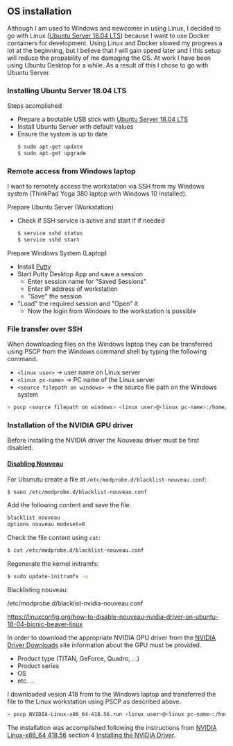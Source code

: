 ## OS installation
Although I am used to Windows and newcomer in using Linux, I decided to go with Linux ([Ubuntu Server 18.04 LTS](http://releases.ubuntu.com/18.04/)) because I want to use Docker containers for development. Using Linux and Docker slowed my progress a lot at the beginning, but I believe that I will gain speed later and I this setup will reduce the propability of me damaging the OS. At work I have been using Ubuntu Desktop for a while. As a result of this I chose to go with Ubuntu Server.

### Installing Ubuntu Server 18.04 LTS
Steps acomplished
* Prepare a bootable USB stick with [Ubuntu Server 18.04 LTS](http://releases.ubuntu.com/18.04/)
* Install Ubuntu Server with default values
* Ensure the system is up to date
  ```bash
  $ sudo apt-get update
  $ sudo apt-get upgrade
  ```
### Remote access from Windows laptop
I want to remotely access the workstation via SSH from my Windows system (ThinkPad Yoga 380 laptop with Windows 10 installed). 

Prepare Ubuntu Server (Workstation)
* Check if SSH service is active and start if if needed
  ```bash
  $ service sshd status
  $ service sshd start
  ```
Prepare Windows System (Laptop)
* Install [Putty](https://www.putty.org/)
* Start Putty Desktop App and save a session
  * Enter session name for "Saved Sessions"
  * Enter IP address of workstation
  * "Save" the session
* "Load" the required session and "Open" it
  * Now the login from Windows to the workstation is possible

### File transfer over SSH
When downloading files on the Windows laptop they can be transferred using PSCP from the Windows command shell by typing the following command.
* `<linux user>` &rarr; user name on Linux server
* `<linux pc-name>` &rarr; PC name of the Linux server
* `<source filepath on windows>` &rarr; the source file path on the Windows system
```bash
> pscp <source filepath on windows> <linux user>@<linux pc-name>:/home/<linux user>
```

### Installation of the NVIDIA GPU driver
Before installing the NVIDIA driver the Nouveau driver must be first disabled. 

#### [Disabling Nouveau](https://docs.nvidia.com/cuda/cuda-installation-guide-linux/index.html#runfile-nouveau-ubuntu)
For Ubunutu create a file at `/etc/modprobe.d/blacklist-nouveau.conf`:
```bash
$ nano /etc/modprobe.d/blacklist-nouveau.conf
```
Add the following content and save the file.
```bash
blacklist nouveau
options nouveau modeset=0
```
Check the file content using `cat`:
```bash
$ cat /etc/modprobe.d/blacklist-nouveau.conf
```
Regenerate the kernel initramfs:
```bash
$ sudo update-initramfs -u
```



Blacklisting nouveau: 

/etc/modprobe.d/blacklist-nvidia-nouveau.conf

https://linuxconfig.org/how-to-disable-nouveau-nvidia-driver-on-ubuntu-18-04-bionic-beaver-linux

In order to download the appropriate NVIDIA GPU driver from the [NVIDIA Driver Downloads](https://www.nvidia.com/Download/index.aspx?lang=en-us) site information about the GPU must be provided.
* Product type (TITAN, GeForce, Quadro, ...)
* Product series
* OS
* etc. ...

I downloaded vesion 418 from to the Windows laptop and transferred the file to the Linux workstation using PSCP as described above.
```bash
> pscp NVIDIA-Linux-x86_64-418.56.run <linux user>@<linux pc-name>:/home/<linux user>
```

The installation was accomplished following the instructions from [NVIDIA Linux-x86_64 418.56](http://us.download.nvidia.com/XFree86/Linux-x86_64/418.56/README/index.html) section 4 [Installing the NVIDIA Driver](http://us.download.nvidia.com/XFree86/Linux-x86_64/418.56/README/installdriver.html).
